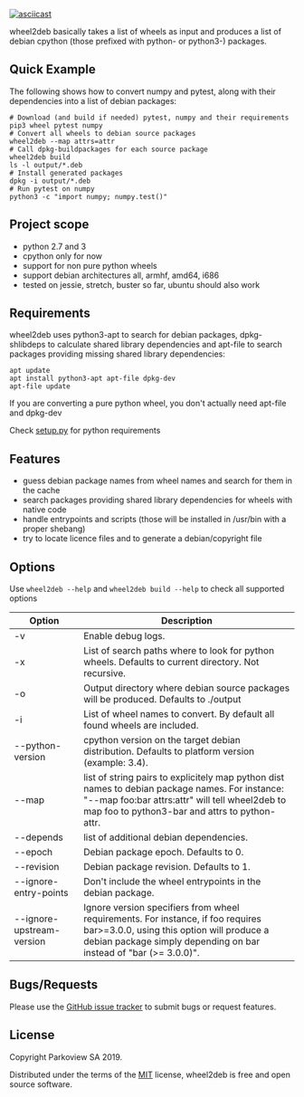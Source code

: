[![asciicast](https://asciinema.org/a/249779.svg)](https://asciinema.org/a/249779)

wheel2deb basically takes a list of wheels as input and produces a list of debian cpython (those prefixed with python- or python3-) packages.

## Quick Example

The following shows how to convert numpy and pytest, along with their dependencies into a list of debian packages:

```
# Download (and build if needed) pytest, numpy and their requirements
pip3 wheel pytest numpy
# Convert all wheels to debian source packages
wheel2deb --map attrs=attr
# Call dpkg-buildpackages for each source package
wheel2deb build
ls -l output/*.deb
# Install generated packages
dpkg -i output/*.deb
# Run pytest on numpy
python3 -c "import numpy; numpy.test()"
```

## Project scope

- python 2.7 and 3
- cpython only for now
- support for non pure python wheels
- support debian architectures all, armhf, amd64, i686
- tested on jessie, stretch, buster so far, ubuntu should also work

## Requirements

wheel2deb uses python3-apt to search for debian packages, dpkg-shlibdeps to calculate shared library dependencies and apt-file to search packages providing missing shared library dependencies:
```
apt update
apt install python3-apt apt-file dpkg-dev
apt-file update
```

If you are converting a pure python wheel, you don't actually need apt-file and dpkg-dev

Check [setup.py](setup.py) for python requirements

## Features

- guess debian package names from wheel names and search for them in the cache
- search packages providing shared library dependencies for wheels with native code
- handle entrypoints and scripts (those will be installed in /usr/bin with a proper shebang)
- try to locate licence files and to generate a debian/copyright file

## Options

Use `wheel2deb --help` and `wheel2deb build --help` to check all supported options

| Option           | Description                    |
| ---------------- | ------------------------------ |
| -v               | Enable debug logs.             |
| -x               | List of search paths where to look for python wheels. Defaults to current directory. Not recursive. |
| -o               | Output directory where debian source packages will be produced. Defaults to ./output |
| -i               | List of wheel names to convert. By default all found wheels are included. |
| --python-version | cpython version on the target debian distribution. Defaults to platform version (example: 3.4). |
| --map | list of string pairs to explicitely map python dist names to debian package names. For instance: "--map foo:bar attrs:attr" will tell wheel2deb to map foo to python3-bar and attrs to python-attr. |
| --depends        | list of additional debian dependencies. |
| --epoch          | Debian package epoch. Defaults to 0.    |
| --revision       | Debian package revision. Defaults to 1. |
| --ignore-entry-points | Don't include the wheel entrypoints in the debian package. |
| --ignore-upstream-version | Ignore version specifiers from wheel requirements. For instance, if foo requires bar>=3.0.0, using this option will produce a debian package simply depending on bar instead of "bar (>= 3.0.0)". |

## Bugs/Requests

Please use the [GitHub issue tracker](<https://github.com/parkoview/wheel2deb/issues>) to submit bugs or request features.

## License

Copyright Parkoview SA 2019.

Distributed under the terms of the [MIT](https://github.com/parkoview/wheel2deb/blob/master/LICENSE) license, wheel2deb is free and open source software.


